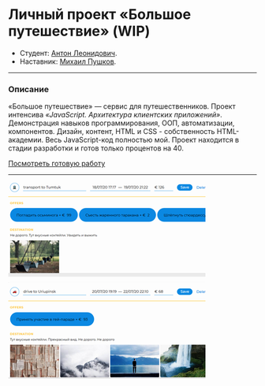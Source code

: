 # Личный проект «Большое путешествие» (WIP)

* Студент: [Антон Леонидович](https://up.htmlacademy.ru/ecmascript/11/user/948947).
* Наставник: [Михаил Пушков](https://htmlacademy.ru/profile/id638545).

---
### Описание
«Большое путешествие» — сервис для путешественников. Проект интенсива *«JavaScript. Архитектура клиентских приложений»*. Демонстрация навыков программирования, ООП, автоматизации, компонентов. Дизайн, контент, HTML и CSS - собственность HTML-академии. Весь JavaScript-код полностью мой. Проект находится в стадии разработки и готов только процентов на 40.

[Посмотреть готовую работу](https://utavegu.github.io/948947-big-trip-11/public/)

---

![](./public/img/bt_400x400.png)
